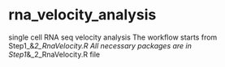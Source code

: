 # rna_velocity_analysis
single cell RNA seq velocity analysis
The workflow starts from Step1_&_2_RnaVelocity.R
All necessary packages are in Step1_&_2_RnaVelocity.R file
